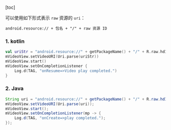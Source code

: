 [toc]

可以使用如下形式表示 `raw` 资源的 `uri`：

```
android.resource:// + 包名 + "/" + raw 资源 ID
```

### 1. kotlin

```kotlin
val uriStr = "android.resource://" + getPackageName() + "/" + R.raw.hd1080p
mVideoView.setVideoURI(Uri.parse(uriStr))
mVideoView.start()
mVideoView.setOnCompletionListener {
    Log.d(TAG, "onResume=>Video play completed.")
}
```

### 2. Java

```java
String uri = "android.resource://" + getPackageName() + "/" + R.raw.hd1080p;
mVideoView.setVideoURI(Uri.parse(uri));
mVideoView.start();
mVideoView.setOnCompletionListener(mp -> {
    Log.d(TAG, "onCreate=>play completed.");
});
```

